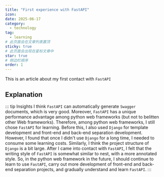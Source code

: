 ```yaml
---
title: "First experience with FastAPI"
icon: 
date: 2025-06-17
category:
  - technology
tag:
  - learning
# 此页面会在文章列表置顶
sticky: true
# 此页面会出现在星标文章中
star: true
# 侧边栏顺序
order: 1
---
```


This is an article about my first contact with `FastAPI`


<!-- more -->


## Explanation
::: tip Insights
I think `FastAPI` can automatically generate `Swagger` documents, which is very good. Moreover, `FastAPI` has a unique performance advantage among python web frameworks (but not to belitten other Web frameworks). Therefore, among python web frameworks, I still chose `FastAPI` for learning. Before this, I also used `Django` for template development and front-end and back-end separation development. However, I found that once I didn't use `Django` for a long time, I needed to consume some learning costs. Similarly, I think the project structure of `Django` is a bit large. After I came into contact with `FastAPI`, I felt that the writing style of `FastAPI` is somewhat similar to nest, with a more annotated style. So, in the python web framework in the future, I should continue to learn to use `FastAPI`, carry out more development of front-end and back-end separation projects, and gradually understand and learn `FastAPI`.
:::
